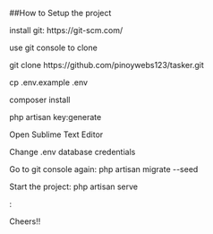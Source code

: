##How to Setup the project

<p>install git: https://git-scm.com/</p>
<p>use git console to clone</p>
<p>git clone https://github.com/pinoywebs123/tasker.git </p>
<p>cp .env.example .env</p>
<p>composer install</p>
<p>php artisan key:generate</p>
<p>Open Sublime Text Editor</p>
<p></p>Change .env database credentials
<p>Go to git console again: php artisan migrate --seed</p>
<p>Start the project: php artisan serve</p>
<p></p>:

<p>Cheers!!</p>
